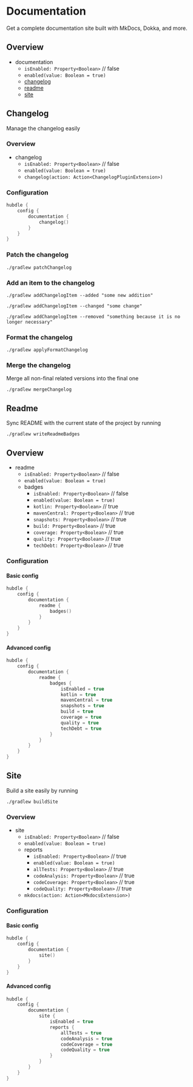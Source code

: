 # Documentation

Get a complete documentation site built with MkDocs, Dokka, and more.

## Overview

- documentation
    - `isEnabled: Property<Boolean>` // false
    - `enabled(value: Boolean = true)`
    - [changelog](changelog/CHANGELOG_EXTENSION_OVERVIEW.md)
    - [readme](readme/README_EXTENSION_OVERVIEW.md)
    - [site](site/SITE_EXTENSION_OVERVIEW.md)

## Changelog

Manage the changelog easily

### Overview

- changelog
  - `isEnabled: Property<Boolean>` // false
  - `enabled(value: Boolean = true)`
  - `changelog(action: Action<ChangelogPluginExtension>)`

### Configuration

```kotlin
hubdle {
    config {
        documentation {
            changelog()
        }
    }
}
```

### Patch the changelog

```shell
./gradlew patchChangelog
```

### Add an item to the changelog

```shell
./gradlew addChangelogItem --added "some new addition"
```

```shell
./gradlew addChangelogItem --changed "some change"
```

```shell
./gradlew addChangelogItem --removed "something because it is no longer necessary"
```

### Format the changelog

```shell
./gradlew applyFormatChangelog
```

### Merge the changelog

Merge all non-final related versions into the final one

```shell
./gradlew mergeChangelog
```
## Readme

Sync README with the current state of the project by running

```shell
./gradlew writeReadmeBadges
```

## Overview

- readme
  - `isEnabled: Property<Boolean>` // false
  - `enabled(value: Boolean = true)`
  - badges
    - `isEnabled: Property<Boolean>` // false
    - `enabled(value: Boolean = true)`
    - `kotlin: Property<Boolean>` // true
    - `mavenCentral: Property<Boolean>` // true
    - `snapshots: Property<Boolean>` // true
    - `build: Property<Boolean>` // true
    - `coverage: Property<Boolean>` // true
    - `quality: Property<Boolean>` // true
    - `techDebt: Property<Boolean>` // true

### Configuration

#### Basic config

```kotlin
hubdle {
    config {
        documentation {
            readme {
                badges()
            }
        }
    }
}
```

#### Advanced config

```kotlin
hubdle {
    config {
        documentation {
            readme {
                badges {
                    isEnabled = true
                    kotlin = true
                    mavenCentral = true
                    snapshots = true
                    build = true
                    coverage = true
                    quality = true
                    techDebt = true   
                }
            }
        }
    }
}
```

## Site

Build a site easily by running

```shell
./gradlew buildSite
```

### Overview

- site
  - `isEnabled: Property<Boolean>` // false
  - `enabled(value: Boolean = true)`
  - reports
    - `isEnabled: Property<Boolean>` // true
    - `enabled(value: Boolean = true)`
    - `allTests: Property<Boolean>` // true
    - `codeAnalysis: Property<Boolean>` // true
    - `codeCoverage: Property<Boolean>` // true
    - `codeQuality: Property<Boolean>` // true
  - `mkdocs(action: Action<MkdocsExtension>)`

### Configuration

#### Basic config

```kotlin
hubdle {
    config {
        documentation {
            site()
        }
    }
}
```

#### Advanced config

```kotlin
hubdle {
    config {
        documentation {
            site {
                isEnabled = true
                reports {
                    allTests = true
                    codeAnalysis = true
                    codeCoverage = true
                    codeQuality = true
                }
            }
        }
    }
}
```
